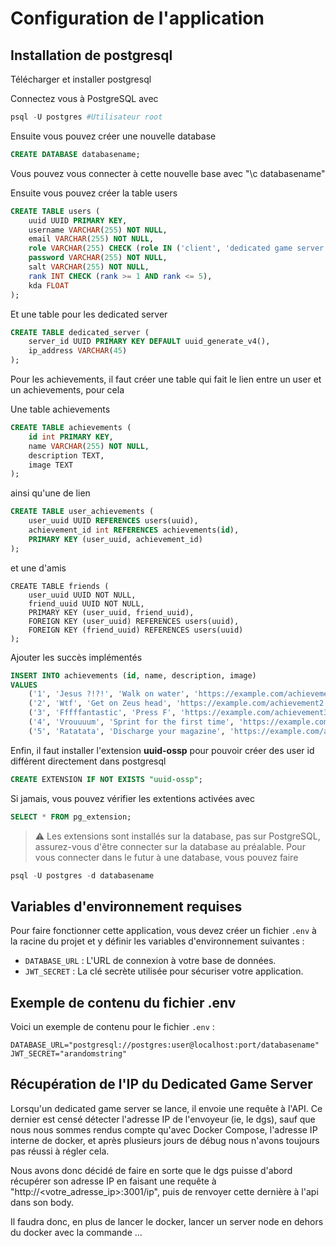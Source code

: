 # Configuration de l'application

## Installation de postgresql

Télécharger et installer postgresql

Connectez vous à PostgreSQL avec
```powershell
psql -U postgres #Utilisateur root
```

Ensuite vous pouvez créer une nouvelle database
```sql
CREATE DATABASE databasename;
```

Vous pouvez vous connecter à cette nouvelle base avec "\c databasename"

Ensuite vous pouvez créer la table users
```sql
CREATE TABLE users (
    uuid UUID PRIMARY KEY,
    username VARCHAR(255) NOT NULL,
    email VARCHAR(255) NOT NULL,
    role VARCHAR(255) CHECK (role IN ('client', 'dedicated game server')),
    password VARCHAR(255) NOT NULL,
    salt VARCHAR(255) NOT NULL,
    rank INT CHECK (rank >= 1 AND rank <= 5),
    kda FLOAT
);
```

Et une table pour les dedicated server
```sql
CREATE TABLE dedicated_server (
    server_id UUID PRIMARY KEY DEFAULT uuid_generate_v4(),
    ip_address VARCHAR(45)
);
```

Pour les achievements, il faut créer une table qui fait le lien entre un user et un achievements, pour cela

Une table achievements
```sql
CREATE TABLE achievements (
    id int PRIMARY KEY,
    name VARCHAR(255) NOT NULL,
    description TEXT,
    image TEXT
);
```

ainsi qu'une de lien
```sql
CREATE TABLE user_achievements (
    user_uuid UUID REFERENCES users(uuid),
    achievement_id int REFERENCES achievements(id),
    PRIMARY KEY (user_uuid, achievement_id)
);
```

et une d'amis 
```
CREATE TABLE friends (
    user_uuid UUID NOT NULL,
    friend_uuid UUID NOT NULL,
    PRIMARY KEY (user_uuid, friend_uuid),
    FOREIGN KEY (user_uuid) REFERENCES users(uuid),
    FOREIGN KEY (friend_uuid) REFERENCES users(uuid)
);
```

Ajouter les succès implémentés 
```sql
INSERT INTO achievements (id, name, description, image)
VALUES
    ('1', 'Jesus ?!?!', 'Walk on water', 'https://example.com/achievement1.jpg'),
    ('2', 'Wtf', 'Get on Zeus head', 'https://example.com/achievement2.jpg'),
    ('3', 'Fffffantastic', 'Press F', 'https://example.com/achievement3.jpg');
    ('4', 'Vrouuuum', 'Sprint for the first time', 'https://example.com/achievement4.jpg');
    ('5', 'Ratatata', 'Discharge your magazine', 'https://example.com/achievement5.jpg');

```

Enfin, il faut installer l'extension **uuid-ossp** pour pouvoir créer des user id différent directement dans postgresql
```sql
CREATE EXTENSION IF NOT EXISTS "uuid-ossp";
```

Si jamais, vous pouvez vérifier les extentions activées avec 
```sql
SELECT * FROM pg_extension;
```

> :warning: Les extensions sont installés sur la database, pas sur PostgreSQL, assurez-vous d'être connecter sur la database au préalable.
Pour vous connecter dans le futur à une database, vous pouvez faire
```sql
psql -U postgres -d databasename
```

## Variables d'environnement requises

Pour faire fonctionner cette application, vous devez créer un fichier `.env` à la racine du projet et y définir les variables d'environnement suivantes :

- `DATABASE_URL` : L'URL de connexion à votre base de données.
- `JWT_SECRET` : La clé secrète utilisée pour sécuriser votre application.

## Exemple de contenu du fichier .env

Voici un exemple de contenu pour le fichier `.env` :

```console
DATABASE_URL="postgresql://postgres:user@localhost:port/databasename"
JWT_SECRET="arandomstring"
```

## Récupération de l'IP du Dedicated Game Server

Lorsqu'un dedicated game server se lance, il envoie une requête à l'API. Ce dernier est censé détecter l'adresse IP de l'envoyeur (ie, le dgs), sauf que nous nous sommes rendus compte qu'avec Docker Compose, l'adresse IP interne de docker, et après plusieurs jours de débug nous n'avons toujours pas réussi à régler cela. 

Nous avons donc décidé de faire en sorte que le dgs puisse d'abord récupérer son adresse IP en faisant une requête à "http://<votre_adresse_ip>:3001/ip", puis de renvoyer cette dernière à l'api dans son body. 

Il faudra donc, en plus de lancer le docker, lancer un server node en dehors du docker avec la commande ...
